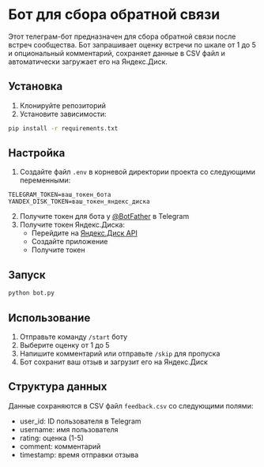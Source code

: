 # Бот для сбора обратной связи

Этот телеграм-бот предназначен для сбора обратной связи после встреч сообщества. Бот запрашивает оценку встречи по шкале от 1 до 5 и опциональный комментарий, сохраняет данные в CSV файл и автоматически загружает его на Яндекс.Диск.

## Установка

1. Клонируйте репозиторий
2. Установите зависимости:
```bash
pip install -r requirements.txt
```

## Настройка

1. Создайте файл `.env` в корневой директории проекта со следующими переменными:
```
TELEGRAM_TOKEN=ваш_токен_бота
YANDEX_DISK_TOKEN=ваш_токен_яндекс_диска
```

2. Получите токен для бота у [@BotFather](https://t.me/BotFather) в Telegram
3. Получите токен Яндекс.Диска:
   - Перейдите на [Яндекс.Диск API](https://yandex.ru/dev/disk/rest/)
   - Создайте приложение
   - Получите токен

## Запуск

```bash
python bot.py
```

## Использование

1. Отправьте команду `/start` боту
2. Выберите оценку от 1 до 5
3. Напишите комментарий или отправьте `/skip` для пропуска
4. Бот сохранит ваш отзыв и загрузит его на Яндекс.Диск

## Структура данных

Данные сохраняются в CSV файл `feedback.csv` со следующими полями:
- user_id: ID пользователя в Telegram
- username: имя пользователя
- rating: оценка (1-5)
- comment: комментарий
- timestamp: время отправки отзыва 
